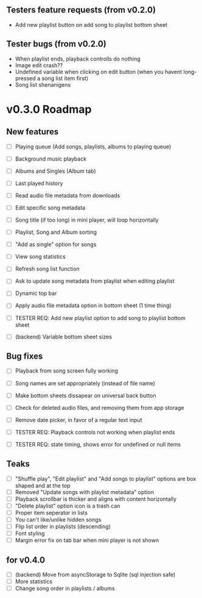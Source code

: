 ## Testers feature requests (from v0.2.0)

-   Add new playlist button on add song to playlist bottom sheet

## Tester bugs (from v0.2.0)

-   When playlist ends, playback controlls do nothing
-   Image edit crash??
-   Undefined variable when clicking on edit button (when you havent long-pressed a song list item first)
-   Song list shenanigens

# v0.3.0 Roadmap

## New features

-   [ ] Playing queue (Add songs, playlists, albums to playing queue)
-   [ ] Background music playback
-   [ ] Albums and Singles (Album tab)
-   [ ] Last played history
-   [ ] Read audio file metadata from downloads
-   [ ] Edit specific song metadata
-   [ ] Song title (if too long) in mini player, will loop horizontally

-   [ ] Playlist, Song and Album sorting
-   [ ] "Add as single" option for songs
-   [ ] View song statistics
-   [ ] Refresh song list function
-   [ ] Ask to update song metadata from playlist when editing playlist
-   [ ] Dynamic top bar
-   [ ] Apply audio file metadata option in bottom sheet (1 time thing)

-   [ ] TESTER REQ: Add new playlist option to add song to playlist bottom sheet
-   [ ] (backend) Variable bottom sheet sizes

## Bug fixes

-   [ ] Playback from song screen fully working
-   [ ] Song names are set appropriately (instead of file name)
-   [ ] Make bottom sheets dissapear on universal back button
-   [ ] Check for deleted audio files, and removing them from app storage
-   [ ] Remove date picker, in favor of a regular text input

-   [ ] TESTER REQ: Playback controls not working when playlist ends
-   [ ] TESTER REQ: state timing, shows error for undefined or null items

## Teaks

-   [ ] "Shuffle play", "Edit playlist" and "Add songs to playlist" options are box shaped and at the top
-   [ ] Removed "Update songs with playlist metadata" option
-   [ ] Playback scrollbar is thicker and aligns with content horizontally
-   [ ] "Delete playlist" option icon is a trash can
-   [ ] Proper item seperator in lists
-   [ ] You can't like/unlike hidden songs
-   [ ] Flip list order in playlists (descending)
-   [ ] Font styling
-   [ ] Margin error fix on tab bar when mini player is not shown

## for v0.4.0

-   [ ] (backend) Move from asyncStorage to Sqlite (sql injection safe)
-   [ ] More statistics
-   [ ] Change song order in playlists / albums
